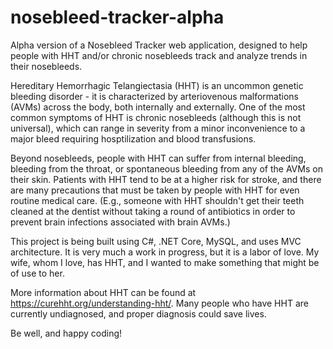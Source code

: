 # nosebleed-tracker-alpha
Alpha version of a Nosebleed Tracker web application, designed to help people with HHT and/or chronic nosebleeds track and analyze trends in their nosebleeds.

Hereditary Hemorrhagic Telangiectasia (HHT) is an uncommon genetic bleeding disorder - it is characterized by arteriovenous malformations (AVMs) across the body, both internally and externally. One of the most common symptoms of HHT is chronic nosebleeds (although this is not universal), which can range in severity from a minor inconvenience to a major bleed requiring hosptilization and blood transfusions.  

Beyond nosebleeds, people with HHT can suffer from internal bleeding, bleeding from the throat, or spontaneous bleeding from any of the AVMs on their skin. Patients with HHT tend to be at a higher risk for stroke, and there are many precautions that must be taken by people with HHT for even routine medical care. (E.g., someone with HHT shouldn't get their teeth cleaned at the dentist without taking a round of antibiotics in order to prevent brain infections associated with brain AVMs.) 

This project is being built using C#, .NET Core, MySQL, and uses MVC architecture. It is very much a work in progress, but it is a labor of love. My wife, whom I love, has HHT, and I wanted to make something that might be of use to her.  

More information about HHT can be found at https://curehht.org/understanding-hht/. Many people who have HHT are currently undiagnosed, and proper diagnosis could save lives. 

Be well, and happy coding!
